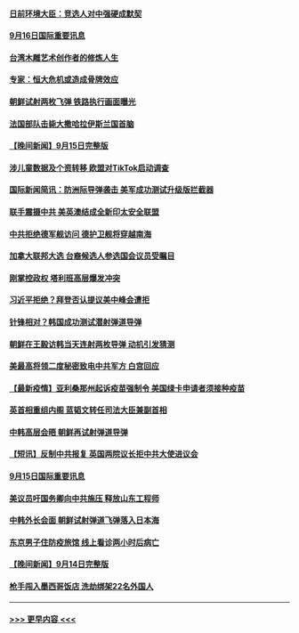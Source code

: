 #### [日前环境大臣：竞选人对中强硬成默契](../pages/prog202/a103217711.md?t=09162001) 
#### [9月16日国际重要讯息](../pages/prog202/a103217706.md?t=09162001) 
#### [台湾木雕艺术创作者的修炼人生](../pages/prog202/a103217696.md?t=09162001) 
#### [专家：恒大危机或造成骨牌效应](../pages/prog202/a103217675.md?t=09162001) 
#### [朝鲜试射两枚飞弹 铁路执行画面曝光](../pages/prog202/a103217599.md?t=09162001) 
#### [法国部队击毙大撒哈拉伊斯兰国首脑](../pages/prog202/a103217561.md?t=09162001) 
#### [【晚间新闻】9月15日完整版](../pages/prog202/a103217497.md?t=09162001) 
#### [涉儿童数据及个资转移 欧盟对TikTok启动调查](../pages/prog202/a103217428.md?t=09162001) 
#### [国际新闻简讯：防洲际导弹袭击 美军成功测试升级版拦截器](../pages/prog202/a103216632.md?t=09162001) 
#### [联手震摄中共 美英澳结成全新印太安全联盟](../pages/prog202/a103217331.md?t=09162001) 
#### [中共拒绝德军舰访问 德护卫舰将穿越南海](../pages/prog202/a103217300.md?t=09162001) 
#### [加拿大联邦大选 台裔候选人参选国会议员受瞩目](../pages/prog202/a103217279.md?t=09162001) 
#### [刚掌控政权 塔利班高层爆发冲突](../pages/prog202/a103217245.md?t=09162001) 
#### [习近平拒绝？拜登否认提议美中峰会遭拒](../pages/prog202/a103217263.md?t=09162001) 
#### [针锋相对？韩国成功测试潜射弹道导弹](../pages/prog202/a103217238.md?t=09162001) 
#### [朝鲜在王毅访韩当天连射两枚导弹 动机引发猜测](../pages/prog202/a103217204.md?t=09162001) 
#### [美最高将领二度秘密致电中共军方 白宫回应](../pages/prog202/a103217071.md?t=09162001) 
#### [【最新疫情】亚利桑那州起诉疫苗强制令 美国绿卡申请者须接种疫苗](../pages/prog202/a103217095.md?t=09162001) 
#### [英首相重组内阁 蓝韬文转任司法大臣兼副首相](../pages/prog202/a103217003.md?t=09162001) 
#### [中韩高层会晤 朝鲜再试射弹道导弹](../pages/prog202/a103217042.md?t=09162001) 
#### [【短讯】反制中共报复 英国两院议长拒中共大使进议会](../pages/prog202/a103217010.md?t=09162001) 
#### [9月15日国际重要讯息](../pages/prog202/a103216875.md?t=09162001) 
#### [美议员吁国务卿向中共施压 释放山东工程师](../pages/prog202/a103216794.md?t=09162001) 
#### [中韩外长会面 朝鲜试射弹道飞弹落入日本海](../pages/prog202/a103216720.md?t=09162001) 
#### [东京男子住防疫旅馆 线上看诊两小时后病亡](../pages/prog202/a103216698.md?t=09162001) 
#### [【晚间新闻】9月14日完整版](../pages/prog202/a103216588.md?t=09162001) 
#### [枪手闯入墨西哥饭店 洗劫绑架22名外国人](../pages/prog202/a103216656.md?t=09162001) 

----
#### [ >>> 更早内容 <<< ](../indexes/prog202-earlier.md)

